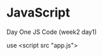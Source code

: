 # JavaScript

Day One JS Code (week2 day1)


use <script src "app.js"> <script> 

load scripts at the end of body because they take the longest to load


name variables as exact as possible

let greeting = 'Hello'

` backticks can break lines

Day 2 JS Code (week 2 day2)

Arrays

forEach() 

=> is lambda or lambda function

anonymous function

animals.forEach(() => {
    console.log 
}
)

predicate function is a callback that has to return something

math.floor = round down
math.ceiling = round up

